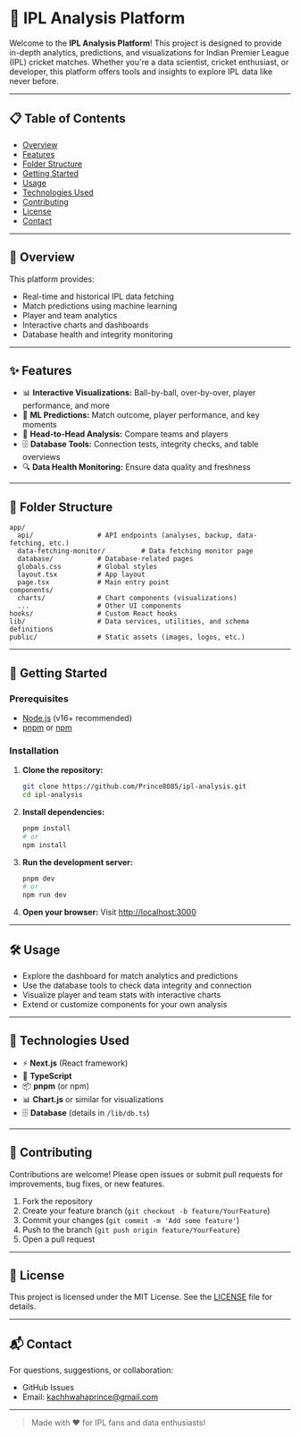 # 🏏 IPL Analysis Platform

Welcome to the **IPL Analysis Platform**! This project is designed to provide in-depth analytics, predictions, and visualizations for Indian Premier League (IPL) cricket matches. Whether you're a data scientist, cricket enthusiast, or developer, this platform offers tools and insights to explore IPL data like never before.

---

## 📋 Table of Contents
- [Overview](#-overview)
- [Features](#-features)
- [Folder Structure](#-folder-structure)
- [Getting Started](#-getting-started)
- [Usage](#-usage)
- [Technologies Used](#-technologies-used)
- [Contributing](#-contributing)
- [License](#-license)
- [Contact](#-contact)

---

## 🧐 Overview
This platform provides:
- Real-time and historical IPL data fetching
- Match predictions using machine learning
- Player and team analytics
- Interactive charts and dashboards
- Database health and integrity monitoring

---

## ✨ Features
- 📊 **Interactive Visualizations:** Ball-by-ball, over-by-over, player performance, and more
- 🤖 **ML Predictions:** Match outcome, player performance, and key moments
- 🏏 **Head-to-Head Analysis:** Compare teams and players
- 🗄️ **Database Tools:** Connection tests, integrity checks, and table overviews
- 🔍 **Data Health Monitoring:** Ensure data quality and freshness

---

## 📁 Folder Structure
```
app/
  api/                # API endpoints (analyses, backup, data-fetching, etc.)
  data-fetching-monitor/         # Data fetching monitor page
  database/           # Database-related pages
  globals.css         # Global styles
  layout.tsx          # App layout
  page.tsx            # Main entry point
components/
  charts/             # Chart components (visualizations)
  ...                 # Other UI components
hooks/                # Custom React hooks
lib/                  # Data services, utilities, and schema definitions
public/               # Static assets (images, logos, etc.)
```

---

## 🚀 Getting Started

### Prerequisites
- [Node.js](https://nodejs.org/) (v16+ recommended)
- [pnpm](https://pnpm.io/) or [npm](https://www.npmjs.com/)

### Installation
1. **Clone the repository:**
   ```bash
   git clone https://github.com/Prince8085/ipl-analysis.git
   cd ipl-analysis
   ```
2. **Install dependencies:**
   ```bash
   pnpm install
   # or
   npm install
   ```
3. **Run the development server:**
   ```bash
   pnpm dev
   # or
   npm run dev
   ```
4. **Open your browser:**
   Visit [http://localhost:3000](http://localhost:3000)

---

## 🛠️ Usage
- Explore the dashboard for match analytics and predictions
- Use the database tools to check data integrity and connection
- Visualize player and team stats with interactive charts
- Extend or customize components for your own analysis

---

## 🧰 Technologies Used
- ⚡ **Next.js** (React framework)
- 🎨 **TypeScript**
- 📦 **pnpm** (or npm)
- 📊 **Chart.js** or similar for visualizations
- 🗄️ **Database** (details in `/lib/db.ts`)

---

## 🤝 Contributing
Contributions are welcome! Please open issues or submit pull requests for improvements, bug fixes, or new features.

1. Fork the repository
2. Create your feature branch (`git checkout -b feature/YourFeature`)
3. Commit your changes (`git commit -m 'Add some feature'`)
4. Push to the branch (`git push origin feature/YourFeature`)
5. Open a pull request

---

## 📄 License
This project is licensed under the MIT License. See the [LICENSE](LICENSE) file for details.

---

## 📬 Contact
For questions, suggestions, or collaboration:
- GitHub Issues
- Email: kachhwahaprince@gmail.com

---

> Made with ❤️ for IPL fans and data enthusiasts!

